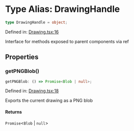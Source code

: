 # Type Alias: DrawingHandle

```ts
type DrawingHandle = object;
```

Defined in: [Drawing.tsx:16](https://github.com/Capstone-Projects-2025-Fall/project-001-sketch2screen/blob/f2fa4c469a76932c2c8884a793c4f4a963f0d268/frontend/src/App/Drawing.tsx#L16)

Interface for methods exposed to parent components via ref

## Properties

### getPNGBlob()

```ts
getPNGBlob: () => Promise<Blob | null>;
```

Defined in: [Drawing.tsx:18](https://github.com/Capstone-Projects-2025-Fall/project-001-sketch2screen/blob/f2fa4c469a76932c2c8884a793c4f4a963f0d268/frontend/src/App/Drawing.tsx#L18)

Exports the current drawing as a PNG blob

#### Returns

`Promise`\<`Blob` \| `null`\>
